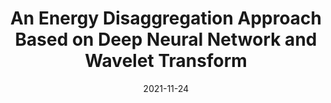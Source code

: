 ---
title: "An Energy Disaggregation Approach Based on Deep Neural Network and Wavelet Transform"
collection: publications
permalink: /publication/2021-11-24-energy
excerpt: ''
date: 2021-11-24
venue: "IEEE Transactions on Industrial Informatics"
paperurl: 'https://ieeexplore.ieee.org/document/9626561'
citation: "Santos, Eduardo G., Geymerson S. Ramos, and Andre LL Aquino. An energy disaggregation approach based on deep neural network and wavelet transform. IEEE Transactions on Industrial Informatics 18.10 (2021): 6789-6797."
---